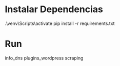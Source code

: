 # Instalar Dependencias
.\venv\Scripts\activate 
pip install -r requirements.txt

# Run
info_dns
plugins_wordpress
scraping